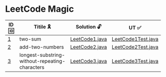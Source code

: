 # LeetCode Magic 

| ID 🆔 | Titile 🎗️ | Solution 🔓 | UT ✅ |
| ------ | ----------------- | --------------------- | ---------------------- |
| [1](https://leetcode-cn.com/problems/two-sum/) | two-sum | [LeetCode1.java](src/main/java/leetcode/hackhub/me/LeetCode1.java) | [LeetCode1Test.java](src/test/java/leetcode/hackhub/me/LeetCode1Test.java) |
| [2](https://leetcode-cn.com/problems/add-two-numbers/) | add-two-numbers | [LeetCode2.java](src/main/java/leetcode/hackhub/me/LeetCode2.java) | [LeetCode2Test.java](src/test/java/leetcode/hackhub/me/LeetCode2Test.java) |
| [3](https://leetcode-cn.com/problems/longest-substring-without-repeating-characters/) | longest-substring-without-repeating-characters | [LeetCode3.java](src/main/java/leetcode/hackhub/me/LeetCode3.java) | [LeetCode3Test.java](src/test/java/leetcode/hackhub/me/LeetCode3Test.java) |
